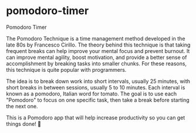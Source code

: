# pomodoro-timer
Pomodoro Timer

The Pomodoro Technique is a time management method developed in the late 80s by Francesco Cirillo. The theory behind this technique is that taking frequent breaks can help improve your mental focus and prevent burnout. It can improve mental agility, boost motivation, and provide a better sense of accomplishment by breaking tasks into smaller chunks. For these reasons, this technique is quite popular with programmers.

The idea is to break down work into short intervals, usually 25 minutes, with short breaks in between sessions, usually 5 to 10 minutes. Each interval is known as a pomodoro, Italian word for tomato. The goal is to use each "Pomodoro" to focus on one specific task, then take a break before starting the next one.

This is a Pomodoro app that will help increase productivity so you can get things done! 🍅